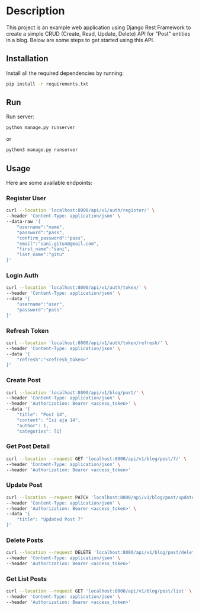 # Description

This project is an example web application using Django Rest Framework to create a simple CRUD (Create, Read, Update, Delete) API for "Post" entities in a blog. Below are some steps to get started using this API.

## Installation

Install all the required dependencies by running:
```bash
pip install -r requirements.txt
```
## Run
Run server:

```bash
python manage.py runserver
```
or

```bash
python3 manage.py runserver
```
## Usage

Here are some available endpoints:

### Register User

```bash
curl --location 'localhost:8000/api/v1/auth/register/' \
--header 'Content-Type: application/json' \
--data-raw '{
    "username":"name",
    "password":"pass",
    "confirm_password":"pass",
    "email":"sani.gitu4@gmail.com",
    "first_name":"sani",
    "last_name":"gitu"
}'
```

### Login Auth
```bash
curl --location 'localhost:8000/api/v1/auth/token/' \
--header 'Content-Type: application/json' \
--data '{
    "username":"user",
    "password":"pass"
}'
```

### Refresh Token
```bash
curl --location 'localhost:8000/api/v1/auth/token/refresh/' \
--header 'Content-Type: application/json' \
--data '{
    "refresh":"<refresh_token>"
}'
```

### Create Post 
```bash
curl --location 'localhost:8000/api/v1/blog/post/' \
--header 'Content-Type: application/json' \
--header 'Authorization: Bearer <access_token>' \
--data '{
    "title": "Post 14",
    "content": "Isi aja 14",
    "author": 1,
    "categories": [1]
```

### Get Post Detail
```bash
curl --location --request GET 'localhost:8000/api/v1/blog/post/7/' \
--header 'Content-Type: application/json' \
--header 'Authorization: Bearer <access_token>'
```

### Update Post
```bash
curl --location --request PATCH 'localhost:8000/api/v1/blog/post/update/7/' \
--header 'Content-Type: application/json' \
--header 'Authorization: Bearer <access_token>' \
--data '{
    "title": "Updated Post 7"
}'
```

### Delete Posts
```bash
curl --location --request DELETE 'localhost:8000/api/v1/blog/post/delete/7/' \
--header 'Content-Type: application/json' \
--header 'Authorization: Bearer <access_token>'
```

### Get List Posts
```bash
curl --location --request GET 'localhost:8000/api/v1/blog/post/list' \
--header 'Content-Type: application/json' \
--header 'Authorization: Bearer <access_token>'

